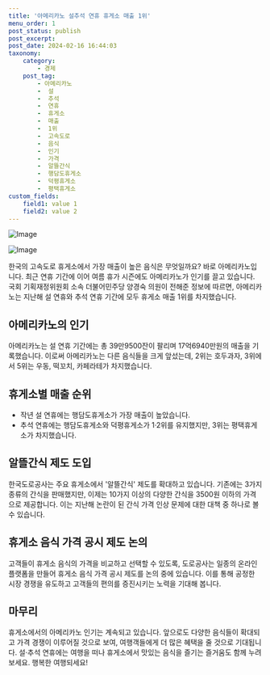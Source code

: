 ```yaml
---
title: '아메리카노 설추석 연휴 휴게소 매출 1위'
menu_order: 1
post_status: publish
post_excerpt: 
post_date: 2024-02-16 16:44:03
taxonomy:
    category:
        - 경제
    post_tag:
        - 아메리카노
        -  설
        -  추석
        -  연휴
        -  휴게소
        -  매출
        -  1위
        -  고속도로
        -  음식
        -  인기
        -  가격
        -  알뜰간식
        -  행담도휴게소
        -  덕평휴게소
        -  평택휴게소
custom_fields:
    field1: value 1
    field2: value 2
---
```


![Image](https://imgnews.pstatic.net/image/277/2024/02/10/0005378479_001_20240210093703041.jpg?type=w647)

![Image](https://imgnews.pstatic.net/image/277/2024/02/10/0005378479_002_20240210093703104.jpg?type=w647)

한국의 고속도로 휴게소에서 가장 매출이 높은 음식은 무엇일까요? 바로 아메리카노입니다. 최근 연휴 기간에 이어 여름 휴가 시즌에도 아메리카노가 인기를 끌고 있습니다. 국회 기획재정위원회 소속 더불어민주당 양경숙 의원이 전해준 정보에 따르면, 아메리카노는 지난해 설 연휴와 추석 연휴 기간에 모두 휴게소 매출 1위를 차지했습니다.
## 아메리카노의 인기
아메리카노는 설 연휴 기간에는 총 39만9500잔이 팔리며 17억6940만원의 매출을 기록했습니다. 이로써 아메리카노는 다른 음식들을 크게 앞섰는데, 2위는 호두과자, 3위에서 5위는 우동, 떡꼬치, 카페라테가 차지했습니다.
## 휴게소별 매출 순위
- 작년 설 연휴에는 행담도휴게소가 가장 매출이 높았습니다.
- 추석 연휴에는 행담도휴게소와 덕평휴게소가 1·2위를 유지했지만, 3위는 평택휴게소가 차지했습니다.
## 알뜰간식 제도 도입
한국도로공사는 주요 휴게소에서 '알뜰간식' 제도를 확대하고 있습니다. 기존에는 3가지 종류의 간식을 판매했지만, 이제는 10가지 이상의 다양한 간식을 3500원 이하의 가격으로 제공합니다. 이는 지난해 논란이 된 간식 가격 인상 문제에 대한 대책 중 하나로 볼 수 있습니다.
## 휴게소 음식 가격 공시 제도 논의
고객들이 휴게소 음식의 가격을 비교하고 선택할 수 있도록, 도로공사는 일종의 온라인 플랫폼을 만들어 휴게소 음식 가격 공시 제도를 논의 중에 있습니다. 이를 통해 공정한 시장 경쟁을 유도하고 고객들의 편의를 증진시키는 노력을 기대해 봅니다.
## 마무리
휴게소에서의 아메리카노 인기는 계속되고 있습니다. 앞으로도 다양한 음식들이 확대되고 가격 경쟁이 이루어질 것으로 보여, 여행객들에게 더 많은 혜택을 줄 것으로 기대됩니다. 설·추석 연휴에는 여행을 떠나 휴게소에서 맛있는 음식을 즐기는 즐거움도 함께 누려보세요. 행복한 여행되세요!
